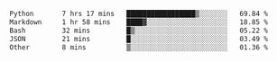 <!--START_SECTION:waka-->

```txt
Python       7 hrs 17 mins   █████████████████▒░░░░░░░   69.84 %
Markdown     1 hr 58 mins    ████▓░░░░░░░░░░░░░░░░░░░░   18.85 %
Bash         32 mins         █▒░░░░░░░░░░░░░░░░░░░░░░░   05.22 %
JSON         21 mins         █░░░░░░░░░░░░░░░░░░░░░░░░   03.49 %
Other        8 mins          ▒░░░░░░░░░░░░░░░░░░░░░░░░   01.36 %
```

<!--END_SECTION:waka-->
